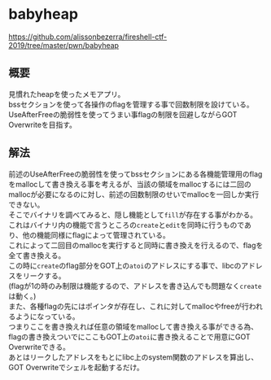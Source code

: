 # babyheap
https://github.com/alissonbezerra/fireshell-ctf-2019/tree/master/pwn/babyheap  
## 概要  
見慣れたheapを使ったメモアプリ。  
bssセクションを使って各操作のflagを管理する事で回数制限を設けている。  
UseAfterFreeの脆弱性を使ってうまい事flagの制限を回避しながらGOT Overwriteを目指す。  
## 解法
前述のUseAfterFreeの脆弱性を使ってbssセクションにある各機能管理用のflagをmallocして書き換える事を考えるが、当該の領域をmallocするには二回のmallocが必要になるのに対し、前述の回数制限のせいでmallocを一回しか実行できない。  
そこでバイナリを調べてみると、隠し機能として`fill`が存在する事がわかる。  
これはバイナリ内の機能で言うところの`create`と`edit`を同時に行うものであり、他の機能同様にflagによって管理されている。  
これによって二回目のmallocを実行すると同時に書き換えを行えるので、flagを全て書き換える。  
この時に`create`のflag部分をGOT上の`atoi`のアドレスにする事で、libcのアドレスをリークする。  
(flagが1の時のみ制限は機能するので、アドレスを書き込んでも問題なく`create`は動く。)  
また、各種flagの先にはポインタが存在し、これに対してmallocやfreeが行われるようになっている。  
つまりここを書き換えれば任意の領域をmallocして書き換える事ができる為、flagの書き換えついでにここもGOT上の`atoi`に書き換えることで用意にGOT Overwriteできる。  
あとはリークしたアドレスをもとにlibc上のsystem関数のアドレスを算出し、GOT Overwriteでシェルを起動するだけ。  
